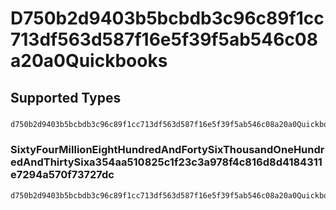 # D750b2d9403b5bcbdb3c96c89f1cc713df563d587f16e5f39f5ab546c08a20a0Quickbooks


## Supported Types

### 

```python
d750b2d9403b5bcbdb3c96c89f1cc713df563d587f16e5f39f5ab546c08a20a0Quickbooks: Any = /* values here */
```

### SixtyFourMillionEightHundredAndFortySixThousandOneHundredAndThirtySixa354aa510825c1f23c3a978f4c816d8d4184311e7294a570f73727dc

```python
d750b2d9403b5bcbdb3c96c89f1cc713df563d587f16e5f39f5ab546c08a20a0Quickbooks: shared.SixtyFourMillionEightHundredAndFortySixThousandOneHundredAndThirtySixa354aa510825c1f23c3a978f4c816d8d4184311e7294a570f73727dc = /* values here */
```

